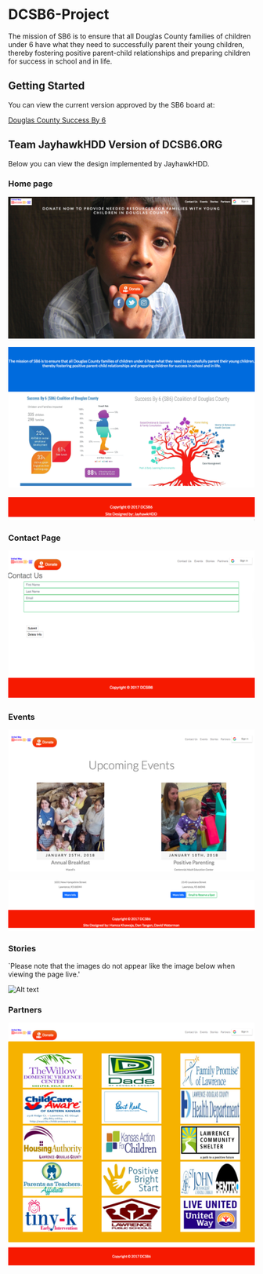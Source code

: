 # DCSB6-Project

The mission of SB6 is to ensure that all Douglas County families of children under 6 have what they need to successfully parent their young children, thereby fostering positive parent-child relationships and preparing children for success in school and in life.


## Getting Started

You can view the current version approved by the SB6 board at: 

[Douglas County Success By 6](https://www.dcsb6.org)  


## Team JayhawkHDD Version of DCSB6.ORG

Below you can view the design implemented by JayhawkHDD. 


### Home page

![Alt text](client/public/assets/images/screenshots/homepage1.png "Top of Home Page")

![Alt text](client/public/assets/images/screenshots/homepage2.png "Middle of Home Page")

![Alt text](client/public/assets/images/screenshots/homepage4.png "Bottom of Home Page")

### Contact Page

![Alt text](client/public/assets/images/screenshots/contactpage.png "Screenshot of Contact Page")

### Events

![Alt text](client/public/assets/images/screenshots/events1.png "Screenshot of Contact Page")

![Alt text](client/public/assets/images/screenshots/events2.png "Screenshot of Contact Page")

### Stories
`Please note that the images do not appear like the image below when viewing the page live.'

![Alt text](client/public/assets/images/screenshots/fullpagestories.png "Screenshot of Contact Page")

### Partners

![Alt text](client/public/assets/images/screenshots/fullpagepartners.png "Screenshot of Contact Page")




